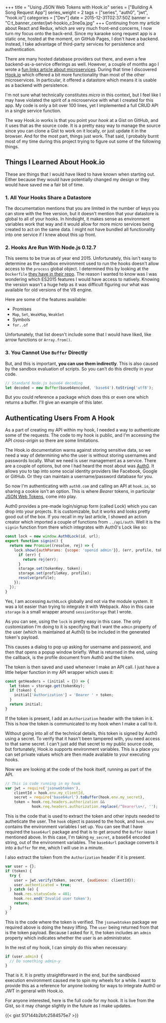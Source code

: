 +++
title = "Using JSON Web Tokens with Hook.io"
series = ["Building A Song Request App"]
series_weight = 2
tags = ["series", "auth0", "jwt", "hook.io"]
categories = ["Dev"]
date = 2015-12-31T02:37:50Z
banner = "C:t_banner_center/jwt-hookio_c3ne0a.jpg"
+++
Continuing from my article about React and Redux, which are very much front-end concerns, I now turn my focus onto the back-end. Since my karaoke song request app is a static one, hosted at the moment, on GitHub Pages, I don't have a backend. Instead, I take advantage of third-party services for persistence and authentication.

There are many hosted database providers out there, and even a few backend-as-a-service offerings as well. However, a couple of months ago I wrote a [fun links article about microservices][flms]. During that time I discovered [Hook.io][hio] which offered a bit more functionality than most of the other microservices. In particular, it offered a datastore which means it is usable as a backend with persistence.

I'm not sure what technically constitutes *micro* in this context, but I feel like I may have violated the spirit of a microservice with what I created for this app. My code is only a bit over 100 lines, yet I implemented a full CRUD API in a single service function.

The way Hook.io works is that you point your *hook* at a Gist on GitHub, and it uses that as the source code. It is a pretty easy way to manage the source since you can clone a Gist to work on it locally, or just update it in the browser. And for the most part, things just work. That said, I probably burnt most of my time during this project trying to figure out some of the following things.

## Things I Learned About Hook.io

These are things that I would have liked to have known when starting out. Either because they would have potentially changed my design or they would have saved me a fair bit of time.

### 1. All Your Hooks Share a Datastore

The documentation mentions that you are limited in the number of keys you can store with the free version, but it doesn't mention that your datastore is global to all of your hooks. In hindsight, it makes sense as environment variables work that way and it would allow for more *micro* services being created to act on the same data. I might not have bundled all functionality into one service if I knew about this up front.

### 2. Hooks Are Run With Node.js 0.12.7

This seems to be true as of year end 2015. Unfortunately, this isn't easy to determine as the sandbox environment used to run the hooks doesn't allow access to the `process` global object. I determined this by looking at the `Dockerfile` [they have in their repo][df]. The reason I wanted to know was I was wondering which ES2015 features I would have access to natively. Knowing the version wasn't a huge help as it was difficult figuring our what was available for old versions of the V8 engine.

Here are some of the features available:

* Promises
* `Map`, `Set`, `WeakMap`, `WeakSet`
* Symbols
* `for..of`

Unfortunately, that list doesn't include some that I would have liked, like arrow functions or `Array.from()`.

### 3. You Cannot Use `Buffer` Directly

But, and this is important, **you can use them indirectly**. This is also caused by the sandbox evaluation of scripts. So you can't do this directly in your code.

```js
// Standard Node.js base64 decoding
let decoded = new Buffer(base64encoded, 'base64').toString('utf8');
```

But you could reference a package which does this or even one which returns a buffer. I'll give an example of this later.

## Authenticating Users From A Hook

As a part of creating my API within my hook, I needed a way to authenticate some of the requests. The code to my hook is public, and I'm accessing the API *cross-origin* so there are some limitations.

The Hook.io documentation warns against storing sensitive data, so we need a way of determining who the user is without storing usernames and passwords locally. What we need is user management as a service. There are a couple of options, but one I had heard the most about was [Auth0][]. It allows you to tap into some social identity providers like Facebook, Google or GitHub. Or they can maintain a username/password database for you.

So now I'm authenticating with `auth0.com` and calling an API at `hook.io`, so sharing a cookie isn't an option. This is where *Bearer* tokens, in particular [JSON Web Tokens][jwt], come into play.

Auth0 provides a pre-made login/signup form (called Lock) which you can drop into your projects. It is customizable, but it works and looks pretty good out of the box. If you recall in my last article, I showed an action creator which imported a couple of functions from `../api/auth`. Well it is the `signin` function from there which integrates with Auth0's Lock like so:

```js
const lock = new window.Auth0Lock(id, url);
export function signin() {
  return new Promise((resolve, rej) => {
    lock.show({authParams: {scope: 'openid admin'}}, (err, profile, token) => {
      if (err) {
        return rej(err);
      }
      storage.set(tokenKey, token);
      storage.set(profileKey, profile);
      resolve(profile);
    });
  });
}
```

Yes, I am accessing `Auth0Lock` globally and not via the module system. It was a lot easier than trying to integrate it with Webpack. Also in this case `storage` is a small wrapper around `sessionStorage` that I wrote.

As you can see, using the `lock` is pretty easy in this case. The only customization I'm doing to it is specifying that I want the `admin` property of the user (which is maintained at Auth0) to be included in the generated token's payload.

This causes a dialog to pop up asking for username and password, and then that opens a popup window briefly. What is returned in the end, using the callback, is the profile document from Auth0 and the token.

The token is then saved and used whenever I make an API call. I just have a little helper function in my API wrapper which uses it:

```js
const getHeaders = (initial = {}) => {
  let token = storage.get(tokenKey);
  if (token) {
    initial['Authorization'] = 'Bearer ' + token;
  }
  return initial;
}
```

If the token is present, I add an `Authorization` header with the token in it. This is how the token is communicated to my hook when I make a call to it.

Without going into all of the technical details, this token is signed by Auth0 using a secret. To verify that it hasn't been tampered with, you need access to that same secret. I can't just add that secret to my public source code, but fortunately, Hook.io supports environment variables. This is a place you can set private values which are then made available to your executing hooks.

Now we are looking at the code of the hook itself, running as part of the API.

```js
// This is code running in my hook
var jwt = require('jsonwebtoken'),
    clientId = hook.env.my_clientId,
    secret = require('base64url').toBuffer(hook.env.my_secret),
    token = hook.req.headers.authorization &&
            hook.req.headers.authorization.replace(/^Bearer\s+/, '');
```

This is the code that is used to extract the token and other inputs needed to autheticate the user. The `hook` object is passed to the hook, and `hook.env` contains the environment variables I set up. You can see that I have required the `base64url` package and that is to get around the `Buffer` issue I mentioned above. In this case, I'm taking `my_secret`, a base64 encoded string, out of the environment variables. The `base64url` package converts it into a `Buffer` for me, which I will use in a minute.

I also extract the token from the `Authorization` header if it is present.

```js
var user = {};
if (token) {
  try {
    user = jwt.verify(token, secret, {audience: clientId});
    user.authenticated = true;
  } catch (e) {
    hook.res.statusCode = 401;
    hook.res.end('Invalid user token');
    return;
  }
}
```

This is the code where the token is verified. The `jsonwebtoken` package we required above is doing the heavy lifting. The `user` being returned from that is the token payload. Because I asked for it, the token includes an `admin` property which indicates whether the user is an administrator.

In the rest of my hook, I can simply do this when necessary:

```js
if (user.admin) {
  // Do something admin-y
}
```

That is it. It is pretty straightforward in the end, but the sandboxed execution environment caused me to spin my wheels for a while. I want to provide this as a reference for anyone looking for ways to integrate Auth0 or JWT in general with Hook.io.

For anyone interested, here is the full code for my hook. It is live from the Gist, so it may change slightly in the future as I make updates.

{{< gist 517144b2bfc2584575e7 >}}

[flms]: /blog/2015/fun-links-2015-11-06/
[hio]: https://hook.io
[df]: https://github.com/bigcompany/hook.io/blob/master/docker/nodebase/Dockerfile
[jwt]: https://jwt.io
[Auth0]: https://auth0.com
